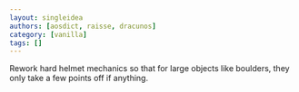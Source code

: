 ```yaml
---
layout: singleidea
authors: [aosdict, raisse, dracunos]
category: [vanilla]
tags: []
---
```

Rework hard helmet mechanics so that for large objects like boulders, they only take a few points off if anything.
